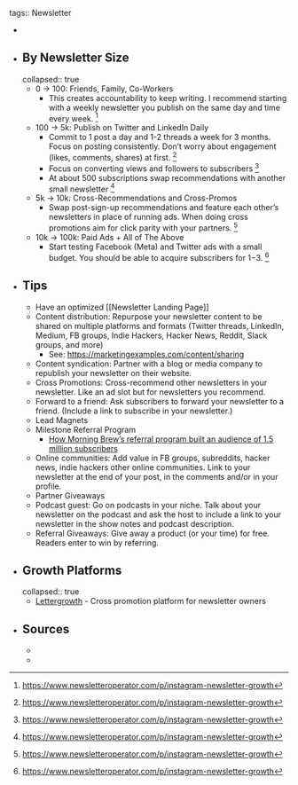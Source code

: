 tags:: Newsletter

-
- ## By Newsletter Size
  collapsed:: true
	- 0 → 100: Friends, Family, Co-Workers
		- This creates accountability to keep writing. I recommend starting with a weekly newsletter you publish on the same day and time every week. [^1]
	- 100 → 5k: Publish on Twitter and LinkedIn Daily
		- Commit to 1 post a day and 1-2 threads a week for 3 months. Focus on posting consistently. Don’t worry about engagement (likes, comments, shares) at first. [^1]
		- Focus on converting views and followers to subscribers [^1]
		- At about 500 subscriptions swap recommendations with another small newsletter [^1]
	- 5k → 10k: Cross-Recommendations and Cross-Promos
		- Swap post-sign-up recommendations and feature each other’s newsletters in place of running ads. When doing cross promotions aim for click parity with your partners. [^1]
	- 10k → 100k: Paid Ads + All of The Above
		- Start testing Facebook (Meta) and Twitter ads with a small budget. You should be able to acquire subscribers for $1-$3. [^1]
- ## Tips
	- Have an optimized [[Newsletter Landing Page]]
	- Content distribution: Repurpose your newsletter content to be shared on multiple platforms and formats (Twitter threads, LinkedIn, Medium, FB groups, Indie Hackers, Hacker News, Reddit, Slack groups, and more)
		- See: https://marketingexamples.com/content/sharing
	- Content syndication: Partner with a blog or media company to republish your newsletter on their website.
	- Cross Promotions: Cross-recommend other newsletters in your newsletter. Like an ad slot but for newsletters you recommend.
	- Forward to a friend: Ask subscribers to forward your newsletter to a friend. (Include a link to subscribe in your newsletter.)
	- Lead Magnets
	- Milestone Referral Program
		- [How Morning Brew’s referral program built an audience of 1.5 million subscribers](https://medium.com/the-mission/how-morning-brews-referral-program-built-an-audience-of-1-5-million-subscribers-3315482c1aa5)
	- Online communities: Add value in FB groups, subreddits, hacker news, indie hackers other online communities. Link to your newsletter at the end of your post, in the comments and/or in your profile.
	- Partner Giveaways
	- Podcast guest: Go on podcasts in your niche. Talk about your newsletter on the podcast and ask the host to include a link to your newsletter in the show notes and podcast description.
	- Referral Giveaways: Give away a product (or your time) for free. Readers enter to win by referring.
- ## Growth Platforms
  collapsed:: true
	- [Lettergrowth](https://lettergrowth.com/) - Cross promotion platform for newsletter owners
- ## Sources
	- [^1]: https://www.newsletteroperator.com/p/instagram-newsletter-growth
	- [^2]: https://inboxcollective.com/ways-to-grow-your-newsletter-list/